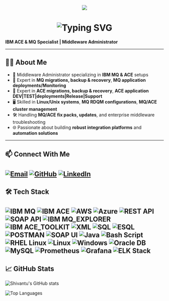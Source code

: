 <!-- Banner -->
<p align="center">
  <img src="https://capsule-render.vercel.app/api?type=waving&color=gradient&height=180&section=header&text=Shiva%20🚀&fontSize=40&fontAlign=50&fontColor=ffffff" />
</p>

<!-- Typing Intro -->
<h1 align="center">
  <img src="https://readme-typing-svg.demolab.com?font=Fira+Code&weight=500&pause=1000&color=36BCF7&center=true&vCenter=true&width=435&lines=Hi+there!+I'm+Shivaraj;Working+at+THBS;MQ+ACE+Specialist;AI+Cloud+Enthusiast;Always+Learning+%26+Building..." alt="Typing SVG" />
</h1>


**IBM ACE & MQ Specialist | Middleware Administrator**

---

## 👨‍💻 About Me
- 💼 Middleware Administrator specializing in **IBM MQ & ACE** setups
- 🔧 Expert in **MQ migrations, backup & recovery**, **MQ application deployments/Monitoring**
- 🔧 Expert in **ACE migrations, backup & recovery**, **ACE application DEV|TEST|deployments|Release|Support**
- 🖥️ Skilled in **Linux/Unix systems**, **MQ RDQM configurations**, **MQ/ACE cluster management**
- 🛠️ Handling **MQ/ACE fix packs, updates**, and enterprise middleware troubleshooting
- 🌐 Passionate about building **robust integration platforms** and **automation solutions**

---

## 📫 Connect With Me
[![Email](https://img.shields.io/badge/Email-D14836?style=for-the-badge&logo=gmail&logoColor=white)](mailto:shivantu9@gmail.com)
[![GitHub](https://img.shields.io/badge/GitHub-181717?style=for-the-badge&logo=github&logoColor=white)](https://github.com/shivantu)
[![LinkedIn](https://img.shields.io/badge/LinkedIn-0077B5?style=for-the-badge&logo=linkedin&logoColor=white)](https://www.linkedin.com/in/your-profile)  
---

<!-- Tech Stack -->
## 🛠️ Tech Stack

![IBM MQ](https://img.shields.io/badge/IBM%20MQ-%230054E5.svg?style=plastic&logo=ibm&logoColor=white) 
![IBM ACE](https://img.shields.io/badge/IBM%20ACE-%230054E5.svg?style=plastic&logo=ibm&logoColor=white)
![AWS](https://img.shields.io/badge/AWS-%23FF9900.svg?style=plastic&logo=amazon-aws&logoColor=white) 
![Azure](https://img.shields.io/badge/azure-%230072C6.svg?style=plastic&logo=microsoftazure&logoColor=white)
![REST API](https://img.shields.io/badge/REST-API-FF6C37?style=plastic&logo=rest&logoColor=white) 
![SOAP API](https://img.shields.io/badge/SOAP-API-FF6C37?style=plastic&logo=rest&logoColor=white)
![IBM MQ_EXPLORER](https://img.shields.io/badge/IBM%20MQ%20EXPLORER-%230054E5.svg?style=plastic&logo=ibm&logoColor=white) 
![IBM ACE_TOOLKIT](https://img.shields.io/badge/IBM%20ACE%20TOOLKIT-%230054E5.svg?style=plastic&logo=ibm&logoColor=white)
![XML](https://img.shields.io/badge/XML-Data-FF6600?style=plastic&logo=xml&logoColor=white)
![SQL](https://img.shields.io/badge/SQL-Query-4479A1?style=plastic&logo=sql&logoColor=white) 
![ESQL](https://img.shields.io/badge/ESQL-IBM-054ADA?style=plastic&logo=ibm&logoColor=white)
![POSTMAN](https://img.shields.io/badge/POSTMAN-FF6C37?style=plastic&logo=rest&logoColor=white)
![SOAP UI](https://img.shields.io/badge/SOAP-UI-FF6C37?style=plastic&logo=rest&logoColor=white)
![Java](https://img.shields.io/badge/java-%23ED8B00.svg?style=plastic&logo=openjdk&logoColor=white) 
![Bash Script](https://img.shields.io/badge/bash_script-%23121011.svg?style=plastic&logo=gnu-bash&logoColor=white)
![RHEL Linux](https://img.shields.io/badge/RHEL%20Linux-EE0000?style=plastic&logo=redhat&logoColor=white) 
![Linux](https://img.shields.io/badge/Linux-FCC624?style=plastic&logo=linux&logoColor=black)
![Windows](https://img.shields.io/badge/Windows-0078D6?style=plastic&logo=windows&logoColor=white)
![Oracle DB](https://img.shields.io/badge/Oracle%20DB-F80000?style=plastic&logo=oracle&logoColor=white) 
![MySQL](https://img.shields.io/badge/mysql-4479A1.svg?style=plastic&logo=mysql&logoColor=white)
![Prometheus](https://img.shields.io/badge/Prometheus-E6522C?style=plastic&logo=prometheus&logoColor=white) 
![Grafana](https://img.shields.io/badge/Grafana-F46800?style=plastic&logo=grafana&logoColor=white)
![ELK Stack](https://img.shields.io/badge/ELK%20Stack-005571?style=plastic&logo=elasticstack&logoColor=white)
---

## 📈 GitHub Stats
![Shivantu's GitHub stats](https://github-readme-stats.vercel.app/api?username=shivantu&show_icons=true&theme=radical)

![Top Languages](https://github-readme-stats.vercel.app/api/top-langs/?username=shivantu&layout=compact&theme=radical)
